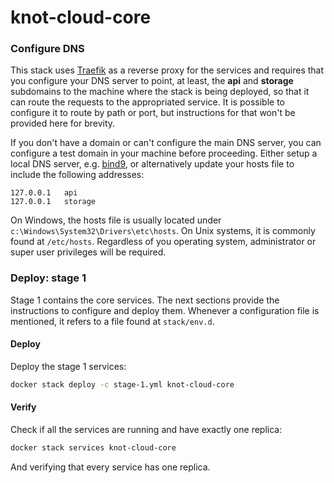 # knot-cloud-core

### Configure DNS

This stack uses [Traefik](https://traefik.io) as a reverse proxy for the services and requires that you configure your DNS server to point, at least, the **api** and **storage** subdomains to the machine where the stack is being deployed, so that it can route the requests to the appropriated service. It is possible to configure it to route by path or port, but instructions for that won't be provided here for brevity.

If you don't have a domain or can't configure the main DNS server, you can configure a test domain in your machine before proceeding. Either setup a local DNS server, e.g. [bind9](https://wiki.debian.org/Bind9), or alternatively update your hosts file to include the following addresses:

```
127.0.0.1   api
127.0.0.1   storage
```

On Windows, the hosts file is usually located under `c:\Windows\System32\Drivers\etc\hosts`. On Unix systems, it is commonly found at `/etc/hosts`. Regardless of you operating system, administrator or super user privileges will be required.

### Deploy: stage 1

Stage 1 contains the core services. The next sections provide the instructions to configure and deploy them. Whenever a configuration file is mentioned, it refers to a file found at `stack/env.d`.

#### Deploy

Deploy the stage 1 services:

```bash
docker stack deploy -c stage-1.yml knot-cloud-core
```

#### Verify

Check if all the services are running and have exactly one replica:

```bash
docker stack services knot-cloud-core
```

And verifying that every service has one replica.
